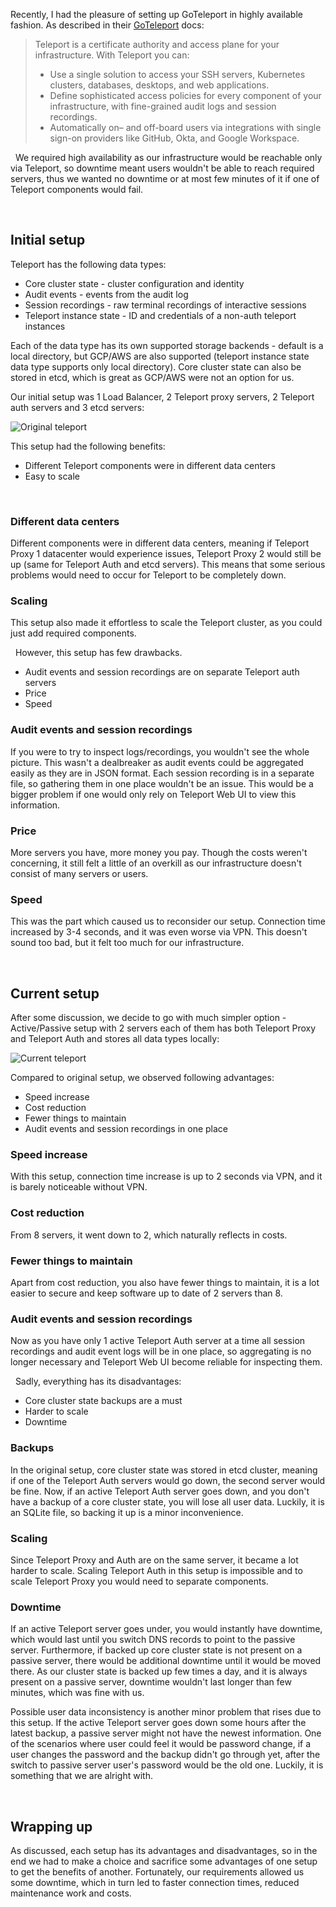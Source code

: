 Recently, I had the pleasure of setting up GoTeleport in highly available fashion. As described in their [GoTeleport](https://goteleport.com/docs) docs:
> Teleport is a certificate authority and access plane for your infrastructure. With Teleport you can:
 > - Use a single solution to access your SSH servers, Kubernetes clusters, databases, desktops, and web applications.
 > - Define sophisticated access policies for every component of your infrastructure, with fine-grained audit logs and session recordings.
 > - Automatically on– and off-board users via integrations with single sign-on providers like GitHub, Okta, and Google Workspace.

&nbsp;
We required high availability as our infrastructure would be reachable only via Teleport, so downtime meant users wouldn't be able to reach required servers, thus we wanted no downtime or at most few minutes of it if one of Teleport components would fail.

&nbsp;
## Initial setup
Teleport has the following data types:
- Core cluster state - cluster configuration and identity
- Audit events - events from the audit log
- Session recordings - raw terminal recordings of interactive sessions
- Teleport instance state - ID and credentials of a non-auth teleport instances

Each of the data type has its own supported storage backends - default is a local directory, but GCP/AWS are also supported (teleport instance state data type supports only local directory). Core cluster state can also be stored in etcd, which is great as GCP/AWS were not an option for us.

Our initial setup was 1 Load Balancer, 2 Teleport proxy servers, 2 Teleport auth servers and 3 etcd servers:

![Original teleport](https://user-images.githubusercontent.com/78643754/180383573-6dbe4670-7083-4495-8758-38b2d2b549e7.jpg)

This setup had the following benefits:
- Different Teleport components were in different data centers
- Easy to scale

&nbsp;
### Different data centers
Different components were in different data centers, meaning if Teleport Proxy 1 datacenter would experience issues, Teleport Proxy 2 would still be up (same for Teleport Auth and etcd servers). This means that some serious problems would need to occur for Teleport to be completely down.

### Scaling
This setup also made it effortless to scale the Teleport cluster, as you could just add required components.

&nbsp;
However, this setup has few drawbacks.
- Audit events and session recordings are on separate Teleport auth servers
- Price
- Speed

### Audit events and session recordings
If you were to try to inspect logs/recordings, you wouldn't see the whole picture. This wasn't a dealbreaker as audit events could be aggregated easily as they are in JSON format. Each session recording is in a separate file, so gathering them in one place wouldn't be an issue. This would be a bigger problem if one would only rely on Teleport Web UI to view this information.

### Price
More servers you have, more money you pay. Though the costs weren't concerning, it still felt a little of an overkill as our infrastructure doesn't consist of many servers or users.

### Speed
This was the part which caused us to reconsider our setup. Connection time increased by 3-4 seconds, and it was even worse via VPN. This doesn't sound too bad, but it felt too much for our infrastructure.

&nbsp;
## Current setup
After some discussion, we decide to go with much simpler option - Active/Passive setup with 2 servers each of them has both Teleport Proxy and Teleport Auth and stores all data types locally:

![Current teleport](https://user-images.githubusercontent.com/78643754/180402907-cc02cf08-5470-4214-8c63-d483174be8ad.jpg)


Compared to original setup, we observed following advantages:
- Speed increase
- Cost reduction
- Fewer things to maintain
- Audit events and session recordings in one place

### Speed increase
With this setup, connection time increase is up to 2 seconds via VPN, and it is barely noticeable without VPN.

### Cost reduction
From 8 servers, it went down to 2, which naturally reflects in costs.

### Fewer things to maintain
Apart from cost reduction, you also have fewer things to maintain, it is a lot easier to secure and keep software up to date of 2 servers than 8.

### Audit events and session recordings
Now as you have only 1 active Teleport Auth server at a time all session recordings and audit event logs will be in one place, so aggregating is no longer necessary and Teleport Web UI become reliable for inspecting them.

&nbsp;
Sadly, everything has its disadvantages:
- Core cluster state backups are a must
- Harder to scale
- Downtime

### Backups
In the original setup, core cluster state was stored in etcd cluster, meaning if one of the Teleport Auth servers would go down, the second server would be fine. Now, if an active Teleport Auth server goes down, and you don't have a backup of a core cluster state, you will lose all user data. Luckily, it is an SQLite file, so backing it up is a minor inconvenience.

### Scaling
Since Teleport Proxy and Auth are on the same server, it became a lot harder to scale. Scaling Teleport Auth in this setup is impossible and to scale Teleport Proxy you would need to separate components.


### Downtime
If an active Teleport server goes under, you would instantly have downtime, which would last until you switch DNS records to point to the passive server. Furthermore, if backed up core cluster state is not present on a passive server, there would be additional downtime until it would be moved there. As our cluster state is backed up few times a day, and it is always present on a passive server, downtime wouldn't last longer than few minutes, which was fine with us.

Possible user data inconsistency is another minor problem that rises due to this setup. If the active Teleport server goes down some hours after the latest backup, a passive server might not have the newest information. One of the scenarios where user could feel it would be password change, if a user changes the password and the backup didn't go through yet, after the switch to passive server user's password would be the old one. Luckily, it is something that we are alright with.

&nbsp;
## Wrapping up
As discussed, each setup has its advantages and disadvantages, so in the end we had to make a choice and sacrifice some advantages of one setup to get the benefits of another. Fortunately, our requirements allowed us some downtime, which in turn led to faster connection times, reduced maintenance work and costs.
